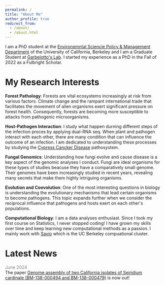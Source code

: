 ```yaml
---
permalink: /
title: "About Me"
author_profile: true
redirect_from: 
  - /about/
  - /about.html
---
```


I am a PhD student at the [Environemntal Sciencie Policy & Management Department](https://ourenvironment.berkeley.edu/) of the University of California, Berkeley and I am a Graduate Student at [Garbelotto's Lab](https://nature.berkeley.edu/matteolab/?page_id=12). I started my experience as a PhD in the Fall of 2022 as a Fulbright Scholar. 

My Research Interests
======
**Forest Pathology**: Forests are vital ecosystems increasingly at risk from various factors. Climate change and the rampant international trade that facilitates the movement of alien organisms exert significant pressure on forest health. Consequently, forests are becoming more susceptible to attacks from pathogenic microorganisms.

**Host-Pathogen Interaction**: I study what happen durning different steps of the infection proces by applying dual-RNA seq. When plant and pathogen interact with each other, there are many condition that can influence the outcome of an infection. I am dedicated to understanding these processes by studying the [Cypress Cancker Disease](https://www.agric.wa.gov.au/diseases/cypress-canker) pathosystem. 

**Fungal Genomics**: Understanding how fungi evolve and cause disease is a key aspect of the genomic analyses I conduct. Fungi are ideal organisms for these types of studies beacuse they have a comparatively small genome. Their genomes have been increasingly studied in recent years, revealing many secrets that make them highly intriguing organisms.

**Evolution and Coevolution**: One of the most interesting questions in biology is understanding the evolutionary mechanisms that lead certain organisms to become pathogens. This topic expands further when we consider the reciprocal influence that pathogens and hosts exert on each other's populations.

**Computational Biology**: I am a data analyses enthusiast. Since I took my first course on Statistics, I never stopped coding! I have grown my skills over time and keep learning new computational methods as a passion. I mainly work with [Savio](https://research-it.berkeley.edu/services-projects/high-performance-computing-savio) which is the UC Berkeley compuational cluster.

Latest News
======

<span style="color:grey">June 2024</span><br/>
<span style="font-size: 14px">The paper [Genome assembly of two California isolates of Seiridium cardinale (BM-138-000494 and BM-138-000479)](https://link.springer.com/article/10.1007/s42161-024-01665-5) is now out!    




